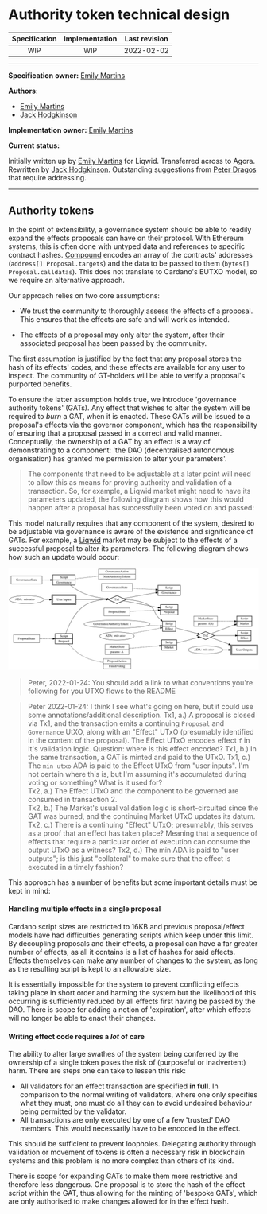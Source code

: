 # Authority token technical design

| Specification | Implementation  | Last revision |
|:-----------:|:-----------:|:-------------:|
| WIP         |  WIP        | 2022-02-02    |

***

**Specification owner:** [Emily Martins]

**Authors**:

-   [Emily Martins]
-   [Jack Hodgkinson]

**Implementation owner:** [Emily Martins]

[Emily Martins]: https://github.com/emiflake

[Jack Hodgkinson]: https://github.com/jhodgdev

[Peter Dragos]: https://github.com/peter-mlabs

**Current status:**

Initially written up by [Emily Martins] for Liqwid. Transferred across to Agora. Rewritten by [Jack Hodgkinson]. Outstanding suggestions from [Peter Dragos] that require addressing.

***

## Authority tokens

In the spirit of extensibility, a governance system should be able to readily expand the effects proposals can have on their protocol. With Ethereum systems, this is often done with untyped data and references to specific contract hashes. [Compound](https://medium.com/compound-finance/compound-governance-5531f524cf68) encodes an array of the contracts' addresses (`address[] Proposal.targets`) and the data to be passed to them (`bytes[] Proposal.calldatas`). This does not translate to Cardano's EUTXO model, so we require an alternative approach.

Our approach relies on two core assumptions:

-   We trust the community to thoroughly assess the effects of a proposal. This ensures that the effects are safe and will work as intended.

-   The effects of a proposal may only alter the system, after their associated proposal has been passed by the community.

The first assumption is justified by the fact that any proposal stores the hash of its effects' codes, and these effects are available for any user to inspect. The community of GT-holders will be able to verify a proposal's purported benefits.

To ensure the latter assumption holds true, we introduce 'governance authority tokens' (GATs). Any effect that wishes to alter the system will be required to _burn_ a GAT, when it is enacted. These GATs will be issued to a proposal's effects via the governor component, which has the responsibility of ensuring that a proposal passed in a correct and valid manner. Conceptually, the ownership of a GAT by an effect is a way of demonstrating to a component: 'the DAO (decentralised autonomous organisation) has granted me permission to alter your parameters'.

> The components that need to be adjustable at a later point will need to allow this as means for proving authority and validation of a transaction. So, for example, a Liqwid market might need to have its parameters updated, the following diagram shows how this would happen after a proposal has successfully been voted on and passed:

This model naturally requires that any component of the system, desired to be adjustable via governance is aware of the existence and significance of GATs. For example, a [Liqwid](https://github.com/mlabs-haskell/liqwid-contracts/) market may be subject to the effects of a successful proposal to alter its parameters. The following diagram shows how such an update would occur:

![Governance Authority Token UTxO flow diagram](../diagrams/GovernanceAuthorityToken.svg)

> Peter, 2022-01-24: You should add a link to what conventions you're following for you UTXO flows to the README

> Peter 2022-01-24: I think I see what's going on here, but it could use some annotations/additional description.
> Tx1, a.) A proposal is closed via Tx1, and the transaction emits a continuing `Proposal` and `Governance` UtXO,
> along with an "Effect" UTxO (presumably identified in the content of the proposal). The Effect UTxO encodes effect `f` in it's validation logic.
> Question: where is this effect encoded?
> Tx1, b.) In the same transaction, a GAT is minted and paid to the UTxO.
> Tx1, c.) The `min utxo` ADA is paid to the Effect UTxO from "user inputs". I'm not certain where this is, but I'm assuming it's accumulated during voting or something? What is it used for?\
> Tx2, a.) The Effect UTxO and the component to be governed are consumed in transaction 2.\
> Tx2, b.) The Market's usual validation logic is short-circuited since the GAT was burned, and the continuing Market UTxO updates its datum.
> Tx2, c.) There is a continuing "Effect" UTxO; presumably, this serves as a proof that an effect has taken place? Meaning that a sequence of effects that require a particular order of execution can consume the output UTxO as a witness?
> Tx2, d.) The min ADA is paid to "user outputs"; is this just "collateral" to make sure that the effect is executed in a timely fashion?

This approach has a number of benefits but some important details must be kept in mind:

#### Handling multiple effects in a single proposal

Cardano script sizes are restricted to 16KB and previous proposal/effect models have had difficulties generating scripts which keep under this limit. By decoupling proposals and their effects, a proposal can have a far greater number of effects, as all it contains is a list of hashes for said effects. Effects themselves can make any number of changes to the system, as long as the resulting script is kept to an allowable size.

It is essentially impossible for the system to prevent conflicting effects taking place in short order and harming the system but the likelihood of this occurring is sufficiently reduced by all effects first having be passed by the DAO. There is scope for adding a notion of 'expiration', after which effects will no longer be able to enact their changes.

#### Writing effect code requires a _lot_ of care

The ability to alter large swathes of the system being conferred by the ownership of a single token poses the risk of (purposeful or inadvertent) harm. There are steps one can take to lessen this risk:

-   All validators for an effect transaction are specified **in full**. In comparison to the normal writing of validators, where one only specifies what they must, one must do all they can to avoid undesired behaviour being permitted by the validator.
-   All transactions are only executed by one of a few 'trusted' DAO members. This would necessarily have to be encoded in the effect.

This should be sufficient to prevent loopholes. Delegating authority through validation or movement of tokens is often a necessary risk in blockchain systems and this problem is no more complex than others of its kind.

There is scope for expanding GATs to make them more restrictive and therefore less dangerous. One proposal is to store the hash of the effect script within the GAT, thus allowing for the minting of 'bespoke GATs', which are only authorised to make changes allowed for in the effect hash.
